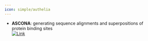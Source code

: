 ```yaml
---
icon: simple/authelia
---
```


- **ASCONA**: generating sequence alignments and superpositions of protein binding sites  
	[![Link](https://img.shields.io/badge/Link-offline-red?style=for-the-badge&logo=xamarin&logoColor=red)](https://www.zbh.uni-hamburg.de/en/forschung/amd/software/ascona.html) 
